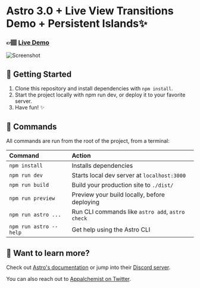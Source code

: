 # Astro 3.0 + Live View Transitions Demo + Persistent Islands✨

### 👉🏽 [Live Demo](https://mangas-intro.pages.dev/)

![Screenshot](./screenshot.png)

## 🚀 Getting Started

1. Clone this repository and install dependencies with `npm install`.
2. Start the project locally with npm run dev, or deploy it to your favorite server.
3. Have fun! ✨

## 🧞 Commands

All commands are run from the root of the project, from a terminal:

| Command                | Action                                           |
| :--------------------- | :----------------------------------------------- |
| `npm install`          | Installs dependencies                            |
| `npm run dev`          | Starts local dev server at `localhost:3000`      |
| `npm run build`        | Build your production site to `./dist/`          |
| `npm run preview`      | Preview your build locally, before deploying     |
| `npm run astro ...`    | Run CLI commands like `astro add`, `astro check` |
| `npm run astro --help` | Get help using the Astro CLI                     |

## 👀 Want to learn more?

Check out [Astro's documentation](https://docs.astro.build) or jump into their [Discord server](https://astro.build/chat).

You can also reach out to [Appalchemist on Twitter](https://twitter.com/gappalchemist).
